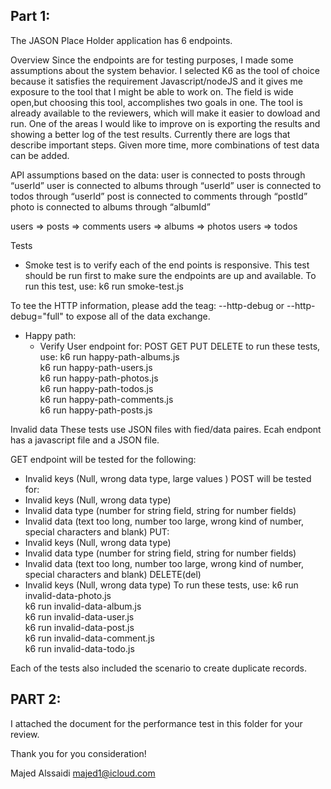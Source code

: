 Part 1:
-------

The JASON Place Holder application has 6 endpoints.

Overview
Since the endpoints are for testing purposes, I made some assumptions about the system behavior. 
I selected K6 as the tool of choice because it satisfies the requirement Javascript/nodeJS and it gives me exposure to the tool that I might be able to work on. The field is wide open,but
choosing this tool, accomplishes two goals in one. The tool is already available to the reviewers, which will make it easier to dowload and run. One of the areas I would like to improve on is 
exporting the results and showing a better log of the test results. Currently there are logs that describe important steps. Given more time, more combinations of test data can be added.

API assumptions based on the data:
user is connected to posts through “userId”
user is connected to albums through “userId”
user is connected to todos through “userId”
post is connected to comments through “postId”
photo is connected to albums through “albumId”

users => posts => comments
users => albums => photos 
users => todos

Tests
- Smoke test is to verify each of the end points is responsive. This test should be run first to make sure the endpoints are up and available.
    To run this test, use: k6 run smoke-test.js

To tee the HTTP information, please add the teag: --http-debug or --http-debug="full" to expose all of the data exchange.
- Happy path:
	- Verify User endpoint for:
		POST
		GET
		PUT
		DELETE
to run these tests, use:
    k6 run happy-path-albums.js            
    k6 run happy-path-users.js                
    k6 run happy-path-photos.js    
    k6 run happy-path-todos.js     
    k6 run happy-path-comments.js      
    k6 run happy-path-posts.js      

Invalid data
These tests use JSON files with fied/data paires. Ecah endpont has a javascript file and a JSON file.

GET endpoint will be tested for the following:
- Invalid keys (Null, wrong data type, large values )
POST will be tested for:
- Invalid keys (Null, wrong data type)
- Invalid data type (number for string field, string for number fields)
- Invalid data (text too long, number too large, wrong kind of number, special characters and blank)
PUT:
- Invalid keys (Null, wrong data type)
- Invalid data type (number for string field, string for number fields)
- Invalid data (text too long, number too large, wrong kind of number, special characters and blank)
DELETE(del)
- Invalid keys (Null, wrong data type)
To run these tests, use:
    k6 run invalid-data-photo.js             
    k6 run invalid-data-album.js                    
    k6 run invalid-data-user.js                     
    k6 run invalid-data-post.js            
    k6 run invalid-data-comment.js                  
    k6 run invalid-data-todo.js   

Each of the tests also included the scenario to create duplicate records. 

PART 2:
-------
I attached the document for the performance test in this folder for your review.

Thank you for you consideration!

Majed Alssaidi
majed1@icloud.com
